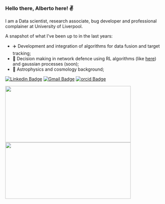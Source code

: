 ### Hello there, Alberto here! ✌️

I am a Data scientist, research associate, bug developer and professional complainer at University of Liverpool.

A snapshot of what I've been up to in the last years:
- ✈️ Development and integration of algorithms for data fusion and target tracking;
- 🤖 Decision making in network defence using RL algorithms (like [here](https://github.com/A-acuto/RLYawningTitan)) and gaussian processes (soon);  
- 🌌 Astrophysics and cosmology background; 

[![Linkedin Badge](https://img.shields.io/badge/-albeacu-0077B5?style=for-the-badge&logo=linkedin&logoColor=white&link=https://www.linkedin.com/in/albeacu/)](https://www.linkedin.com/in/albeacu/)
[![Gmail Badge](https://img.shields.io/badge/-a.acuto@liverpool.ac.uk-c14438?style=flat-square&logo=Gmail&logoColor=white&link=mailto:a.acuto@liverpool.ac.uk)](mailto:a.acuto@liverpool.ac.uk)
[![orcid Badge](https://img.shields.io/badge/orcid-A6CE39?style=for-the-badge&logo=orcid&logoColor=white&link=https://orcid.org/0000-0003-0753-5131)](https://orcid.org/0000-0003-0753-5131)
<div>
<img height="180em" width="400em" src="https://github-readme-stats.vercel.app/api/top-langs/?username=A-acuto&show_icons=true&hide_border=false&theme=react&layout=compact&langs_count=4" />
<img height="180em" width="400em" src="https://github-readme-stats.vercel.app/api?username=A-acuto&show_icons=true&hide_border=false&theme=react" />
</div>
